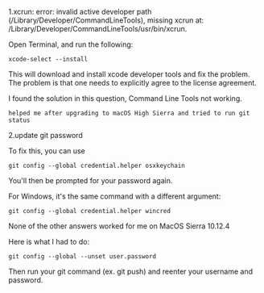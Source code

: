 1.xcrun: error: invalid active developer path (/Library/Developer/CommandLineTools), missing xcrun at: /Library/Developer/CommandLineTools/usr/bin/xcrun.

Open Terminal, and run the following:

    xcode-select --install

This will download and install xcode developer tools and fix the problem. The problem is that one needs to explicitly agree to the license agreement.

I found the solution in this question, Command Line Tools not working.

    helped me after upgrading to macOS High Sierra and tried to run git status

2.update git password

To fix this, you can use

    git config --global credential.helper osxkeychain
You'll then be prompted for your password again.

For Windows, it's the same command with a different argument:

    git config --global credential.helper wincred

None of the other answers worked for me on MacOS Sierra 10.12.4

Here is what I had to do:

    git config --global --unset user.password
Then run your git command (ex. git push) and reenter your username and password.